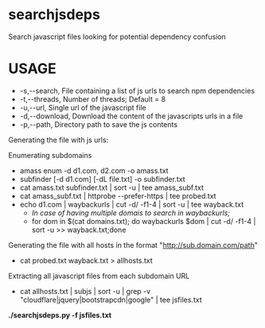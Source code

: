 # searchjsdeps
Search javascript files looking for potential dependency confusion

# USAGE
* -s,--search, File containing a list of js urls to search npm dependencies
* -t,--threads, Number of threads; Default = 8
* -u,--url, Single url of the javascript file
* -d,--download, Download the content of the javascripts urls in a file
* -p,--path, Directory path to save the js contents

Generating the file with js urls:

Enumerating subdomains
* amass enum -d d1.com, d2.com -o amass.txt
* subfinder [-d d1.com] [-dL file.txt] -o subfinder.txt
* cat amass.txt subfinder.txt | sort -u | tee amass_subf.txt
* cat amass_subf.txt | httprobe --prefer-https | tee probed.txt
* echo d1.com | waybackurls | cut -d/ -f1-4 | sort -u | tee wayback.txt
  *  _In case of having multiple domais to search in waybackurls;_   
  * for dom in $(cat domains.txt); do waybackurls $dom | cut -d/ -f1-4 | sort -u >> wayback.txt;done


Generating the file with all hosts in the format "http://sub.domain.com/path"
* cat probed.txt wayback.txt > allhosts.txt 

Extracting all javascript files from each subdomain URL
* cat allhosts.txt | subjs | sort -u | grep -v "cloudflare\|jquery\|bootstrapcdn\|google" | tee jsfiles.txt 

**./searchjsdeps.py -f jsfiles.txt**
